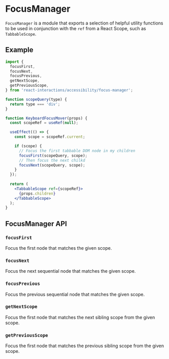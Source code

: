 # FocusManager

`FocusManager` is a module that exports a selection of helpful utility functions to be used
in conjunction with the `ref` from a React Scope, such as `TabbableScope`.

## Example

```jsx
import {
  focusFirst,
  focusNext,
  focusPrevious,
  getNextScope,
  getPreviousScope,
} from 'react-interactions/accessibility/focus-manager';

function scopeQuery(type) {
  return type === 'div';
}

function KeyboardFocusMover(props) {
  const scopeRef = useRef(null);

  useEffect(() => {
    const scope = scopeRef.current;

    if (scope) {
      // Focus the first tabbable DOM node in my children
      focusFirst(scopeQuery, scope);
      // Then focus the next chilkd
      focusNext(scopeQuery, scope);
    }
  });
  
  return (
    <TabbableScope ref={scopeRef}>
      {props.children}
    </TabbableScope>
  );
}
```

## FocusManager API

### `focusFirst`

Focus the first node that matches the given scope.

### `focusNext`

Focus the next sequential node that matches the given scope.

### `focusPrevious`

Focus the previous sequential node that matches the given scope.

### `getNextScope`

Focus the first node that matches the next sibling scope from the given scope.

### `getPreviousScope`

Focus the first node that matches the previous sibling scope from the given scope.
